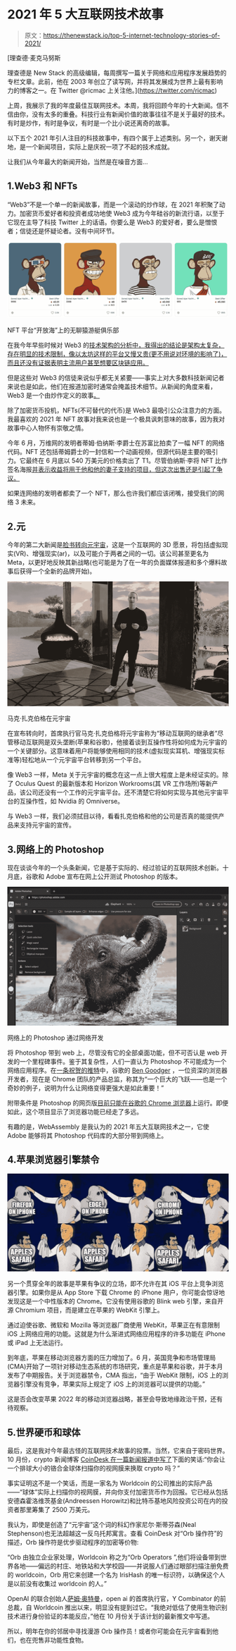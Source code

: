 # 2021 年 5 大互联网技术故事

> 原文：<https://thenewstack.io/top-5-internet-technology-stories-of-2021/>

[](https://twitter.com/ricmac)

 [理查德·麦克马努斯

理查德是 New Stack 的高级编辑，每周撰写一篇关于网络和应用程序发展趋势的专栏文章。此前，他在 2003 年创立了读写网，并将其发展成为世界上最有影响力的博客之一。在 Twitter @ricmac 上关注他。](https://twitter.com/ricmac) [](https://twitter.com/ricmac)

上周，我展示了我的年度最佳互联网技术。本周，我将回顾今年的十大新闻。信不信由你，没有太多的重叠。科技行业有新闻价值的故事往往不是关于最好的技术。有时是炒作，有时是争议，有时是一个比小说还离奇的故事。

以下五个 2021 年引人注目的科技故事中，有四个属于上述类别。另一个，谢天谢地，是一个新闻项目，实际上是庆祝一项了不起的技术成就。

让我们从今年最大的新闻开始，当然是在噪音方面…

## 1.Web3 和 NFTs

“Web3”不是一个单一的新闻故事，而是一个滚动的炒作球，在 2021 年积聚了动力。加密货币爱好者和投资者成功地使 Web3 成为今年硅谷的新流行语，以至于它现在主导了科技 Twitter 上的话语。你要么是 Web3 的爱好者，要么是憎恨者；信徒还是怀疑论者。没有中间环节。

![Bored Ape Yacht Club](img/81d4c34b8bba5207d42a1845e0f30674.png)

NFT 平台“开放海”上的无聊猿游艇俱乐部

在我今年早些时候对 Web3 的[技术架构的分析中，我得出的结论是架构太复杂，存在明显的技术限制，像以太坊这样的平台又慢又贵(更不用说对环境的影响了)，而且还没有证据表明主流用户甚至想要区块链应用。](https://thenewstack.io/web3-architecture-and-how-it-compares-to-traditional-web-apps/)

但是这些对 Web3 的信徒来说似乎都无关紧要——事实上对大多数科技新闻记者来说也是如此，他们在报道加密时通常会掩盖技术细节。从新闻的角度来看，Web3 是一个由炒作定义的故事[。](https://thenewstack.io/its-a-web3-world-now-how-the-hype-compares-to-web-2-0/)

除了加密货币投机，NFTs(不可替代的代币)是 Web3 最吸引公众注意力的方面。我最喜欢的 2021 年 NFT 故事对我来说也是一个极具讽刺意味的故事，因为我对故事中心人物怀有崇敬之情。

今年 6 月，万维网的发明者蒂姆·伯纳斯·李爵士在苏富比拍卖了一幅 NFT 的网络代码。NFT 还包括蒂姆爵士的一封信和一个动画视频，但源代码是主要的吸引力。它最终在 6 月底以 540 万美元的价格卖出了 T1。尽管伯纳斯·李将 NFT 比作签名海报[并表示收益将用于他和他的妻子支持的项目，但这次出售还是引起了争议。](https://www.theguardian.com/technology/2021/jun/23/tim-berners-lee-defends-auction-nft-web-source-code)

如果连网络的发明者都卖了一个 NFT，那么也许我们都应该闭嘴，接受我们的网络 3 未来。

## 2.元

今年的第二大新闻是[脸书转向元宇宙](https://thenewstack.io/meta-metaverse-developers/)，这是一个互联网的 3D 愿景，将包括虚拟现实(VR)、增强现实(ar)，以及可能介于两者之间的一切。该公司甚至更名为 Meta，以更好地反映其新战略(也可能是为了在一年的负面媒体报道和多个爆料故事后获得一个全新的品牌开始)。

![Mark Zuckerberg in the metaverse](img/72e94aaacd9ea6656ba43161692caad2.png)

马克·扎克伯格在元宇宙

在宣布转向时，首席执行官马克·扎克伯格将元宇宙称为“移动互联网的继承者”尽管移动互联网是双头垄断(苹果和谷歌)，他接着谈到互操作性将如何成为元宇宙的一个关键部分。这意味着用户将能够使用相同的技术(虚拟现实耳机、增强现实标准等)轻松地从一个元宇宙平台转移到另一个平台。

像 Web3 一样，Meta 关于元宇宙的概念在这一点上很大程度上是未经证实的。除了 Oculus Quest 的最新版本和 Horizon Workrooms(其 VR 工作场所)等新产品，该公司还没有一个工作的元宇宙平台。还不清楚它将如何实现与其他元宇宙平台的互操作性，如 Nvidia 的 Omniverse。

与 Web3 一样，我们必须拭目以待，看看扎克伯格和他的公司是否真的能提供产品来支持元宇宙的宣传。

## 3.网络上的 Photoshop

现在谈谈今年的一个头条新闻，它是基于实际的、经过验证的互联网技术创新。十月底，谷歌和 Adobe 宣布在网上公开测试 Photoshop 的版本。

![Photoshop on the web](img/e38c94a40ce82c6966a11ce08d0373a2.png)

网络上的 Photoshop 通过网络开发

将 Photoshop 带到 web 上，尽管没有它的全部桌面功能，但不可否认是 web 开发的一个里程碑事件。鉴于其复杂性，人们一直认为 Photoshop 不可能成为一个网络应用程序。在[一条祝贺的推特](https://twitter.com/bengoodger/status/1453036957521510403)中，谷歌的 [Ben Goodger](https://www.linkedin.com/in/bengoodger/) ，一位资深的浏览器开发者，现在是 Chrome 团队的产品总监，称其为“一个巨大的飞跃——也是一个奇妙的例子，说明为什么让网络变得更强大是如此重要！”

附带条件是 Photoshop 的网页版[目前只能在谷歌的 Chrome 浏览器](https://thenewstack.io/chrome-dev-summit-2021-its-a-web-evolution-not-revolution/)上运行。即便如此，这个项目显示了浏览器功能已经走了多远。

有趣的是，WebAssembly 是我认为的 2021 年五大互联网技术之一，它使 Adobe 能够将其 Photoshop 代码库的大部分带到网络上。

## 4.苹果浏览器引擎禁令

![Safari browser](img/f190bb744162884f9449fe624a5dc69a.png)

另一个贯穿全年的故事是苹果有争议的立场，即不允许在其 iOS 平台上竞争浏览器引擎。如果你是从 App Store 下载 Chrome 的 iPhone 用户，你可能会惊讶地发现这是一个中性版本的 Chrome。它没有使用谷歌的 Blink web 引擎，来自开源 Chromium 项目，而是建立在苹果的 WebKit 引擎上。

通过迫使谷歌、微软和 Mozilla 等浏览器厂商使用 WebKit，苹果正在有意限制 iOS 上网络应用的功能。这就是为什么渐进式网络应用程序的许多功能在 iPhone 或 iPad 上无法运行。

到年底，苹果在移动浏览器方面的压力增加了。6 月，英国竞争和市场管理局(CMA)开始了一项针对移动生态系统的市场研究，重点是苹果和谷歌，并于本月发布了中期报告。关于浏览器禁令，CMA 指出，“由于 WebKit 限制，iOS 上的浏览器引擎没有竞争，苹果实际上规定了 iOS 上的浏览器可以提供的功能。”

这是否会改变苹果 2022 年的移动浏览器战略，甚至会导致地缘政治干预，还有待观察。

## 5.世界硬币和球体

最后，这是我对今年最古怪的互联网技术故事的投票。当然，它来自于密码世界。10 月份，crypto 新闻博客 [CoinDesk 在一篇新闻报道中写了](https://www.coindesk.com/business/2021/10/21/worldcoin-now-valued-at-1b-has-grand-plans-to-get-you-to-gaze-into-the-orb/)下面的笑话:“你会让一个排球大小的铬合金球体扫描你的视网膜来换取 crypto 吗？”

事实证明这不是一个笑话，而是一家名为 Worldcoin 的公司推出的实际产品——“球体”实际上扫描你的视网膜，并向你支付加密货币作为回报。它已经从包括安德森霍洛维茨基金(Andreessen Horowitz)和比特币基地风险投资公司在内的投资者那里筹集了 2500 万美元。

我认为，即使是创造了“元宇宙”这个词的科幻作家尼尔·斯蒂芬森(Neal Stephenson)也无法超越这一反乌托邦寓言。查看 CoinDesk 对“Orb 操作符”的描述，Orb 操作符是优步驱动程序的加密等价物:

“Orb 由独立企业家处理，Worldcoin 称之为“Orb Operators ”,他们将设备带到世界各地——偏远的村庄、地铁站和大学校园——并说服人们通过眼部扫描注册免费的 worldcoin，Orb 用它来创建一个名为 IrisHash 的唯一标识符，以确保这个人是以前没有收集过 worldcoin 的人。”

OpenAI 的联合创始人[萨姆·奥特曼](https://twitter.com/sama)，open ai 的首席执行官，Y Combinator 的前总裁，自 Worldcoin 推出以来，明显没有提到过它。“我绝对低估了使用生物识别技术进行身份验证的本能反应，”他在 10 月份关于该计划的最新推文中写道。

所以，明年在你的邻居中寻找漫游 Orb 操作员！或者你可能会在元宇宙看到他们，也在兜售非功能性食物。

<svg xmlns:xlink="http://www.w3.org/1999/xlink" viewBox="0 0 68 31" version="1.1"><title>Group</title> <desc>Created with Sketch.</desc></svg>
